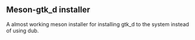 ## Meson-gtk_d installer
A almost working meson installer for installing gtk_d to the system instead of using dub. 
